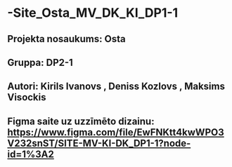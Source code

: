 # -Site_Osta_MV_DK_KI_DP1-1

## Projekta nosaukums: Osta
## Gruppa: DP2-1
## Autori: Kirils Ivanovs , Deniss Kozlovs , Maksims Visockis
## Figma saite uz uzzīmēto dizainu: https://www.figma.com/file/EwFNKtt4kwWPO3V232snST/SITE-MV-KI-DK_DP1-1?node-id=1%3A2
